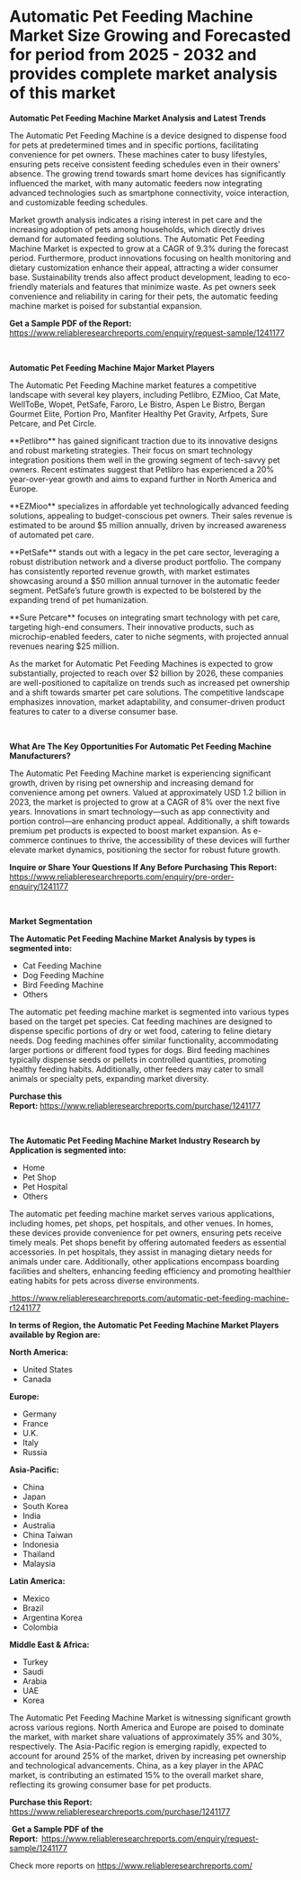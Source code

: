<p><h1>Automatic Pet Feeding Machine Market Size Growing and Forecasted for period from 2025 - 2032 and provides complete market analysis of this market</h1></p><p><strong>Automatic Pet Feeding Machine Market Analysis and Latest Trends</strong></p>
<p><p>The Automatic Pet Feeding Machine is a device designed to dispense food for pets at predetermined times and in specific portions, facilitating convenience for pet owners. These machines cater to busy lifestyles, ensuring pets receive consistent feeding schedules even in their owners' absence. The growing trend towards smart home devices has significantly influenced the market, with many automatic feeders now integrating advanced technologies such as smartphone connectivity, voice interaction, and customizable feeding schedules.</p><p>Market growth analysis indicates a rising interest in pet care and the increasing adoption of pets among households, which directly drives demand for automated feeding solutions. The Automatic Pet Feeding Machine Market is expected to grow at a CAGR of 9.3% during the forecast period. Furthermore, product innovations focusing on health monitoring and dietary customization enhance their appeal, attracting a wider consumer base. Sustainability trends also affect product development, leading to eco-friendly materials and features that minimize waste. As pet owners seek convenience and reliability in caring for their pets, the automatic feeding machine market is poised for substantial expansion.</p></p>
<p><strong>Get a Sample PDF of the Report:&nbsp;</strong> <a href="https://www.reliableresearchreports.com/enquiry/request-sample/1241177?utm_campaign=2745&utm_medium=2&utm_source=Github&utm_content=ia&utm_term=05042025&utm_id=automatic-pet-feeding-machine">https://www.reliableresearchreports.com/enquiry/request-sample/1241177</a></p>
<p>&nbsp;</p>
<p><strong>Automatic Pet Feeding Machine Major Market Players</strong></p>
<p><p>The Automatic Pet Feeding Machine market features a competitive landscape with several key players, including Petlibro, EZMioo, Cat Mate, WellToBe, Wopet, PetSafe, Faroro, Le Bistro, Aspen Le Bistro, Bergan Gourmet Elite, Portion Pro, Manfiter Healthy Pet Gravity, Arfpets, Sure Petcare, and Pet Circle.</p><p>**Petlibro** has gained significant traction due to its innovative designs and robust marketing strategies. Their focus on smart technology integration positions them well in the growing segment of tech-savvy pet owners. Recent estimates suggest that Petlibro has experienced a 20% year-over-year growth and aims to expand further in North America and Europe.</p><p>**EZMioo** specializes in affordable yet technologically advanced feeding solutions, appealing to budget-conscious pet owners. Their sales revenue is estimated to be around $5 million annually, driven by increased awareness of automated pet care.</p><p>**PetSafe** stands out with a legacy in the pet care sector, leveraging a robust distribution network and a diverse product portfolio. The company has consistently reported revenue growth, with market estimates showcasing around a $50 million annual turnover in the automatic feeder segment. PetSafe’s future growth is expected to be bolstered by the expanding trend of pet humanization.</p><p>**Sure Petcare** focuses on integrating smart technology with pet care, targeting high-end consumers. Their innovative products, such as microchip-enabled feeders, cater to niche segments, with projected annual revenues nearing $25 million. </p><p>As the market for Automatic Pet Feeding Machines is expected to grow substantially, projected to reach over $2 billion by 2026, these companies are well-positioned to capitalize on trends such as increased pet ownership and a shift towards smarter pet care solutions. The competitive landscape emphasizes innovation, market adaptability, and consumer-driven product features to cater to a diverse consumer base.</p></p>
<p>&nbsp;</p>
<p><strong>What Are The Key Opportunities For Automatic Pet Feeding Machine Manufacturers?</strong></p>
<p><p>The Automatic Pet Feeding Machine market is experiencing significant growth, driven by rising pet ownership and increasing demand for convenience among pet owners. Valued at approximately USD 1.2 billion in 2023, the market is projected to grow at a CAGR of 8% over the next five years. Innovations in smart technology—such as app connectivity and portion control—are enhancing product appeal. Additionally, a shift towards premium pet products is expected to boost market expansion. As e-commerce continues to thrive, the accessibility of these devices will further elevate market dynamics, positioning the sector for robust future growth.</p></p>
<p><strong>Inquire or Share Your Questions If Any Before Purchasing This Report:</strong> <a href="https://www.reliableresearchreports.com/enquiry/pre-order-enquiry/1241177?utm_campaign=2745&utm_medium=2&utm_source=Github&utm_content=ia&utm_term=05042025&utm_id=automatic-pet-feeding-machine">https://www.reliableresearchreports.com/enquiry/pre-order-enquiry/1241177</a></p>
<p>&nbsp;</p>
<p><strong>Market Segmentation</strong></p>
<p><strong>The Automatic Pet Feeding Machine Market Analysis by types is segmented into:</strong></p>
<p><ul><li>Cat Feeding Machine</li><li>Dog Feeding Machine</li><li>Bird Feeding Machine</li><li>Others</li></ul></p>
<p><p>The automatic pet feeding machine market is segmented into various types based on the target pet species. Cat feeding machines are designed to dispense specific portions of dry or wet food, catering to feline dietary needs. Dog feeding machines offer similar functionality, accommodating larger portions or different food types for dogs. Bird feeding machines typically dispense seeds or pellets in controlled quantities, promoting healthy feeding habits. Additionally, other feeders may cater to small animals or specialty pets, expanding market diversity.</p></p>
<p><strong>Purchase this Report:&nbsp;</strong><a href="https://www.reliableresearchreports.com/purchase/1241177?utm_campaign=2745&utm_medium=2&utm_source=Github&utm_content=ia&utm_term=05042025&utm_id=automatic-pet-feeding-machine">https://www.reliableresearchreports.com/purchase/1241177</a></p>
<p>&nbsp;</p>
<p><strong>The Automatic Pet Feeding Machine Market Industry Research by Application is segmented into:</strong></p>
<p><ul><li>Home</li><li>Pet Shop</li><li>Pet Hospital</li><li>Others</li></ul></p>
<p><p>The automatic pet feeding machine market serves various applications, including homes, pet shops, pet hospitals, and other venues. In homes, these devices provide convenience for pet owners, ensuring pets receive timely meals. Pet shops benefit by offering automated feeders as essential accessories. In pet hospitals, they assist in managing dietary needs for animals under care. Additionally, other applications encompass boarding facilities and shelters, enhancing feeding efficiency and promoting healthier eating habits for pets across diverse environments.</p></p>
<p><a href="https://www.reliableresearchreports.com/automatic-pet-feeding-machine-r1241177?utm_campaign=2745&utm_medium=2&utm_source=Github&utm_content=ia&utm_term=05042025&utm_id=automatic-pet-feeding-machine">&nbsp;https://www.reliableresearchreports.com/automatic-pet-feeding-machine-r1241177</a></p>
<p><strong>In terms of Region, the Automatic Pet Feeding Machine Market Players available by Region are:</strong></p>
<p>
    <p> <strong> North America: </strong>
        <ul>
            <li>United States</li>
            <li>Canada</li>
        </ul>
        </p> 
    <p> <strong> Europe: </strong>
        <ul>
            <li>Germany</li>
            <li>France</li>
            <li>U.K.</li>
            <li>Italy</li>
            <li>Russia</li>
        </ul>
        </p> 
    <p> <strong> Asia-Pacific: </strong>
        <ul>
            <li>China</li>
            <li>Japan</li>
            <li>South Korea</li>
            <li>India</li>
            <li>Australia</li>
            <li>China Taiwan</li>
            <li>Indonesia</li>
            <li>Thailand</li>
            <li>Malaysia</li>
        </ul>
        </p> 
    <p> <strong> Latin America: </strong>
        <ul>
            <li>Mexico</li>
            <li>Brazil</li>
            <li>Argentina Korea</li>
            <li>Colombia</li>
        </ul>
        </p> 
    <p> <strong> Middle East & Africa: </strong>
        <ul>
            <li>Turkey</li>
            <li>Saudi</li>
            <li>Arabia</li>
            <li>UAE</li>
            <li>Korea</li>
        </ul>
    </p>
    </p>
<p><p>The Automatic Pet Feeding Machine Market is witnessing significant growth across various regions. North America and Europe are poised to dominate the market, with market share valuations of approximately 35% and 30%, respectively. The Asia-Pacific region is emerging rapidly, expected to account for around 25% of the market, driven by increasing pet ownership and technological advancements. China, as a key player in the APAC market, is contributing an estimated 15% to the overall market share, reflecting its growing consumer base for pet products.</p></p>
<p><strong>Purchase this Report: </strong><a href="https://www.reliableresearchreports.com/purchase/1241177?utm_campaign=2745&utm_medium=2&utm_source=Github&utm_content=ia&utm_term=05042025&utm_id=automatic-pet-feeding-machine">https://www.reliableresearchreports.com/purchase/1241177</a></p>
<p>&nbsp;<strong>Get a Sample PDF of the Report:&nbsp;&nbsp;</strong><a href="https://www.reliableresearchreports.com/enquiry/request-sample/1241177?utm_campaign=2745&utm_medium=2&utm_source=Github&utm_content=ia&utm_term=05042025&utm_id=automatic-pet-feeding-machine">https://www.reliableresearchreports.com/enquiry/request-sample/1241177</a></p>
<p><strong></strong></p>
<p>Check more reports on <a href="https://www.reliableresearchreports.com/?utm_campaign=2745&utm_medium=2&utm_source=Github&utm_content=ia&utm_term=05042025&utm_id=automatic-pet-feeding-machine">https://www.reliableresearchreports.com/</a></p>
